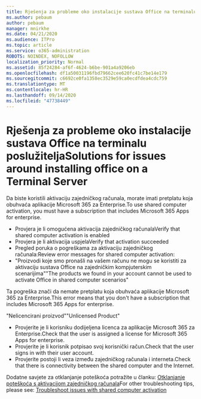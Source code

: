 ```yaml
---
title: Rješenja za probleme oko instalacije sustava Office na terminalu poslužitelja
ms.author: pebaum
author: pebaum
manager: mnirkhe
ms.date: 04/21/2020
ms.audience: ITPro
ms.topic: article
ms.service: o365-administration
ROBOTS: NOINDEX, NOFOLLOW
localization_priority: Normal
ms.assetid: 85f24284-af6f-4624-b6be-901a4a9206eb
ms.openlocfilehash: df1a50031196fbd79662cee620fc41c7be14e179
ms.sourcegitcommit: c6692ce0fa1358ec3529e59ca0ecdfdea4cdc759
ms.translationtype: MT
ms.contentlocale: hr-HR
ms.lasthandoff: 09/14/2020
ms.locfileid: "47738449"
---
```

# <a name="solutions-for-issues-around-installing-office-on-a-terminal-server"></a><span data-ttu-id="1b8a5-102">Rješenja za probleme oko instalacije sustava Office na terminalu poslužitelja</span><span class="sxs-lookup"><span data-stu-id="1b8a5-102">Solutions for issues around installing office on a Terminal Server</span></span>

<span data-ttu-id="1b8a5-103">Da biste koristili aktivaciju zajedničkog računala, morate imati pretplatu koja obuhvaća aplikacije Microsoft 365 za Enterprise.</span><span class="sxs-lookup"><span data-stu-id="1b8a5-103">To use shared computer activation, you must have a subscription that includes Microsoft 365 Apps for enterprise.</span></span>
  
- <span data-ttu-id="1b8a5-104">Provjera je li omogućena aktivacija zajedničkog računala</span><span class="sxs-lookup"><span data-stu-id="1b8a5-104">Verify that shared computer activation is enabled</span></span>
- <span data-ttu-id="1b8a5-105">Provjera je li aktivacija uspjela</span><span class="sxs-lookup"><span data-stu-id="1b8a5-105">Verify that activation succeeded</span></span>
- <span data-ttu-id="1b8a5-106">Pregled poruka o pogreškama za aktivaciju zajedničkog računala:</span><span class="sxs-lookup"><span data-stu-id="1b8a5-106">Review error messages for shared computer activation:</span></span>
- <span data-ttu-id="1b8a5-107">"Proizvodi koje smo pronašli na vašem računu ne mogu se koristiti za aktivaciju sustava Office na zajedničkim kompjuterskim scenarijima"</span><span class="sxs-lookup"><span data-stu-id="1b8a5-107">"The products we found in your account cannot be used to activate Office in shared computer scenarios"</span></span>
  
<span data-ttu-id="1b8a5-108">Ta pogreška znači da nemate pretplatu koja obuhvaća aplikacije Microsoft 365 za Enterprise.</span><span class="sxs-lookup"><span data-stu-id="1b8a5-108">This error means that you don't have a subscription that includes Microsoft 365 Apps for enterprise.</span></span>

<span data-ttu-id="1b8a5-109">"Nelicencirani proizvod"</span><span class="sxs-lookup"><span data-stu-id="1b8a5-109">"Unlicensed Product"</span></span>

- <span data-ttu-id="1b8a5-110">Provjerite je li korisniku dodijeljena licenca za aplikacije Microsoft 365 za Enterprise.</span><span class="sxs-lookup"><span data-stu-id="1b8a5-110">Check that the user is assigned a license for Microsoft 365 Apps for enterprise.</span></span>
- <span data-ttu-id="1b8a5-111">Provjerite je li korisnik potpisao svoj korisnički račun.</span><span class="sxs-lookup"><span data-stu-id="1b8a5-111">Check that the user signs in with their user account.</span></span>
- <span data-ttu-id="1b8a5-112">Provjerite postoji li veza između zajedničkog računala i interneta.</span><span class="sxs-lookup"><span data-stu-id="1b8a5-112">Check that there is connectivity between the shared computer and the Internet.</span></span>

<span data-ttu-id="1b8a5-113">Dodatne savjete za otklanjanje poteškoća potražite u članku: [Otklanjanje poteškoća s aktivacijom zajedničkog računala](https://docs.microsoft.com/DeployOffice/troubleshoot-shared-computer-activation)</span><span class="sxs-lookup"><span data-stu-id="1b8a5-113">For other troubleshooting tips, please see: [Troubleshoot issues with shared computer activation](https://docs.microsoft.com/DeployOffice/troubleshoot-shared-computer-activation)</span></span>